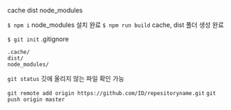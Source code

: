 cache
dist
node_modules

```$ npm i``` node_modules 설치 완료
```$ npm run build``` cache, dist 폴더 생성 완료

```$ git init```
.gitignore
```
.cache/
dist/
node_modules/
```

```git status``` 깃에 올리지 않는 파일 확인 가능

```git remote add origin https://github.com/ID/repesitoryname.git```
```git push origin master```
